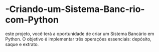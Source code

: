 # -Criando-um-Sistema-Banc-rio-com-Python
este projeto, você terá a oportunidade de criar um Sistema Bancário em Python. O objetivo é implementar três operações essenciais: depósito, saque e extrato. 
